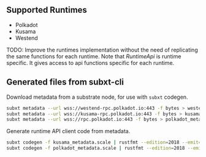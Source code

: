 ## Supported Runtimes
  - Polkadot
  - Kusama
  - Westend
  
TODO: Improve the runtimes implementation without the need of replicating the same functions for each runtime. Note that *RuntimeApi* is runtime specific. It gives access to api functions specific for each runtime.

## Generated files from subxt-cli

Download metadata from a substrate node, for use with `subxt` codegen.

```bash
subxt metadata --url wss://westend-rpc.polkadot.io:443 -f bytes > westend_metadata.scale
subxt metadata --url wss://kusama-rpc.polkadot.io:443 -f bytes > kusama_metadata.scale
subxt metadata --url wss://rpc.polkadot.io:443 -f bytes > polkadot_metadata.scale
```

Generate runtime API client code from metadata.

```bash
subxt codegen -f kusama_metadata.scale | rustfmt --edition=2018 --emit=stdout > kusama_runtime.rs
subxt codegen -f polkadot_metadata.scale | rustfmt --edition=2018 --emit=stdout > polkadot_runtime.rs
```
